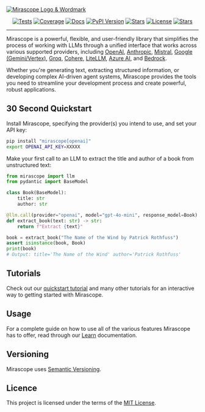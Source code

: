 [![Mirascope Logo & Wordmark](https://github.com/user-attachments/assets/d40db106-3b9e-4524-9067-3104c6bd5b98)](https://mirascope.com)

<p align="center">
    <a href="https://github.com/Mirascope/mirascope/actions/workflows/tests.yml" target="_blank"><img src="https://github.com/Mirascope/mirascope/actions/workflows/tests.yml/badge.svg?branch=main" alt="Tests"/></a>
    <a href="https://codecov.io/github/Mirascope/mirascope" target="_blank"><img src="https://codecov.io/github/Mirascope/mirascope/graph/badge.svg?token=HAEAWT3KC9" alt="Coverage"/></a>
    <a href="https://mirascope.com/WELCOME" target="_blank"><img src="https://img.shields.io/badge/docs-available-brightgreen" alt="Docs"/></a>
    <a href="https://pypi.python.org/pypi/mirascope" target="_blank"><img src="https://img.shields.io/pypi/v/mirascope.svg" alt="PyPI Version"/></a>
    <a href="https://pypi.python.org/pypi/mirascope" target="_blank"><img src="https://img.shields.io/pypi/pyversions/mirascope.svg" alt="Stars"/></a>
    <a href="https://github.com/Mirascope/mirascope/blog/dev/LICENSE"><img src="https://img.shields.io/github/license/Mirascope/mirascope.svg" alt="License"/></a>
    <a href="https://github.com/Mirascope/mirascope/stargazers" target="_blank"><img src="https://img.shields.io/github/stars/Mirascope/mirascope.svg" alt="Stars"/></a>
</p>

---

Mirascope is a powerful, flexible, and user-friendly library that simplifies the process of working with LLMs through a unified interface that works across various supported providers, including [OpenAI](https://openai.com/), [Anthropic](https://www.anthropic.com/), [Mistral](https://mistral.ai/), [Google (Gemini/Vertex)](https://googleapis.github.io/python-genai/), [Groq](https://groq.com/), [Cohere](https://cohere.com/), [LiteLLM](https://www.litellm.ai/), [Azure AI](https://azure.microsoft.com/en-us/solutions/ai), and [Bedrock](https://aws.amazon.com/bedrock/).

Whether you're generating text, extracting structured information, or developing complex AI-driven agent systems, Mirascope provides the tools you need to streamline your development process and create powerful, robust applications.

## 30 Second Quickstart

Install Mirascope, specifying the provider(s) you intend to use, and set your API key:

```bash
pip install "mirascope[openai]"
export OPENAI_API_KEY=XXXXX
```

Make your first call to an LLM to extract the title and author of a book from unstructured text:

```python
from mirascope import llm
from pydantic import BaseModel

class Book(BaseModel):
    title: str
    author: str

@llm.call(provider="openai", model="gpt-4o-mini", response_model=Book)
def extract_book(text: str) -> str:
    return f"Extract {text}"

book = extract_book("The Name of the Wind by Patrick Rothfuss")
assert isinstance(book, Book)
print(book)
# Output: title='The Name of the Wind' author='Patrick Rothfuss'
```

## Tutorials

Check out our [quickstart tutorial](https://mirascope.com/tutorials/getting_started/quickstart) and many other tutorials for an interactive way to getting started with Mirascope.

## Usage

For a complete guide on how to use all of the various features Mirascope has to offer, read through our [Learn](https://mirascope.com/learn) documentation.

## Versioning

Mirascope uses [Semantic Versioning](https://semver.org/).

## Licence

This project is licensed under the terms of the [MIT License](https://github.com/Mirascope/mirascope/blob/dev/LICENSE).
